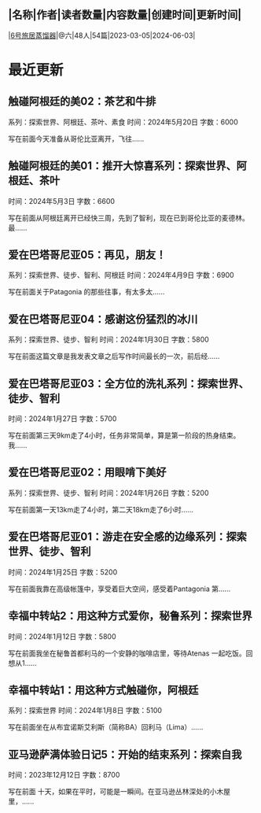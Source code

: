 |名称|作者|读者数量|内容数量|创建时间|更新时间|
---
|[6号旅居蒸馏器](https://xiaobot.net/p/ThinkDifferent?refer=0b133df9-27dc-423b-8101-639049001c13)|@六|48人|54篇|2023-03-05|2024-06-03|

# 最近更新
## 触碰阿根廷的美02：茶艺和牛排
系列：探索世界、阿根廷、茶叶、素食
时间：2024年5月20日
字数：6000


写在前面今天准备从哥伦比亚离开，飞往......
## 触碰阿根廷的美01：推开大惊喜系列：探索世界、阿根廷、茶叶
时间：2024年5月3日
字数：6600

写在前面从阿根廷离开已经快三周，先到了智利，现在已到哥伦比亚的麦德林。最......
## 爱在巴塔哥尼亚05：再见，朋友！
系列：探索世界、徒步、智利、阿根廷
时间：2024年4月9日
字数：6900

写在前面关于Patagonia 的那些往事，有太多太......
## 爱在巴塔哥尼亚04：感谢这份猛烈的冰川
系列：探索世界、徒步、智利
时间：2024年1月30日
字数：5800

写在前面这篇文章是我发表文章之后写作时间最长的一次，前后经......
## 爱在巴塔哥尼亚03：全方位的洗礼系列：探索世界、徒步、智利
时间：2024年1月27日
字数：5700

写在前面第三天9km走了4小时，任务非常简单，算是第一阶段的热身结束。我......
## 爱在巴塔哥尼亚02：用眼啃下美好
系列：探索世界、徒步、智利
时间：2024年1月26日
字数：5200

写在前面第一天13km走了4小时，第二天18km走了6小时......
## 爱在巴塔哥尼亚01：游走在安全感的边缘系列：探索世界、徒步、智利
时间：2024年1月25日
字数：5200

写在前面我靠在高级帐篷中，享受着巨大空间，感受着Pantagonia 第......
## 幸福中转站2：用这种方式爱你，秘鲁系列：探索世界
时间：2024年1月12日
字数：5800

写在前面我坐在秘鲁首都利马的一个安静的咖啡店里，等待Atenas 一起吃饭。回想从1......
## 幸福中转站1：用这种方式触碰你，阿根廷
系列：探索世界
时间：2024年1月8日
字数：5100


写在前面坐在从布宜诺斯艾利斯（简称BA）回利马（Lima）......
## 亚马逊萨满体验日记5：开始的结束系列：探索自我
时间：2023年12月12日
字数：8700

写在前面
十天，如果在平时，可能是一瞬间。在亚马逊丛林深处的小木屋里，......


